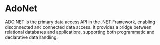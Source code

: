 # AdoNet
ADO.NET is the primary data access API in the .NET Framework, enabling disconnected and connected data access. It provides a bridge between relational databases and applications, supporting both programmatic and declarative data handling.
